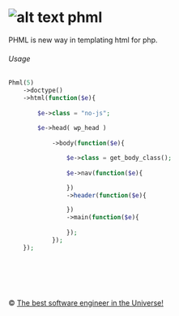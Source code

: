 
![alt text][phml-logo] phml
=============
[phml-logo]: https://raw.github.com/metlinskyi/www.metlinskyi.com/master/php/phml/logo.png "Php html templating"

PHML is new way in templating html for php.

###### Usage
```php
Phml(5)
    ->doctype()
    ->html(function($e){
        
        $e->class = "no-js";
        
        $e->head( wp_head )
  
            ->body(function($e){

                $e->class = get_body_class();
                
                $e->nav(function($e){

                })
                ->header(function($e){

                })
                ->main(function($e){
                    
                });
            });
    });
```

&nbsp;
============
&copy; [The best software engineer in the Universe!](http://metlinskyi.com/)
